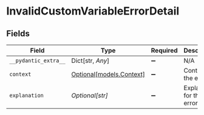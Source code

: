 # InvalidCustomVariableErrorDetail


## Fields

| Field                                            | Type                                             | Required                                         | Description                                      |
| ------------------------------------------------ | ------------------------------------------------ | ------------------------------------------------ | ------------------------------------------------ |
| `__pydantic_extra__`                             | Dict[str, *Any*]                                 | :heavy_minus_sign:                               | N/A                                              |
| `context`                                        | [Optional[models.Context]](../models/context.md) | :heavy_minus_sign:                               | Context for the error                            |
| `explanation`                                    | *Optional[str]*                                  | :heavy_minus_sign:                               | Explanation for the error                        |